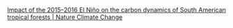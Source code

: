 [Impact of the 2015–2016 El Niño on the carbon dynamics of South American tropical forests | Nature Climate Change](https://www.nature.com/articles/s41558-023-01777-3)
